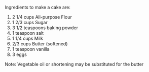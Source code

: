 Ingredients to make a cake are:

1) 2 1/4 cups All-purpose Flour
2) 1 2/3 cups Sugar
3) 3 1/2 teaspoons baking powder
4) 1 teaspoon salt
5) 1 1/4 cups Milk
6) 2/3 cups Butter (softened)
7) 1 teaspoon vanilla
8) 3 eggs

Note: Vegetable oil or shortening may be substituted for the butter